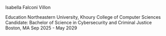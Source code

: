 Isabella Falconi Villon

Education
Northeastern University, Khoury College of Computer Sciences
Candidate: Bachelor of Science in Cybersecurity and Criminal Justice
Boston, MA Sep 2025 - May 2029
